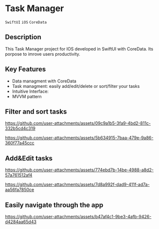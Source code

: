 # Task Manager

`SwiftUI` `iOS` `CoreData`

## Description
This Task Manager project for IOS developed in SwiftUI with CoreData. Its porpose to imrove users productivity.
## Key Features
- Data managment with CoreData
- Task managment: easily add/edit/delete or sort/filter your tasks
- Intuitive Interface:
- MVVM pattern

## Filter and sort tasks
  

https://github.com/user-attachments/assets/09c9a1b5-3fa9-4bd2-811c-332b5cd4c319 

https://github.com/user-attachments/assets/5b634915-7baa-479e-9a86-360f77a45ccc




## Add&Edit tasks


https://github.com/user-attachments/assets/774ebd7b-14be-4988-a8d2-57a761512af4



https://github.com/user-attachments/assets/7d8a992f-dad9-411f-ad7a-aa56fa7850ce


## Easily navigate through the app


https://github.com/user-attachments/assets/b47af4c1-9be3-4afb-9426-d4284aa65d43

